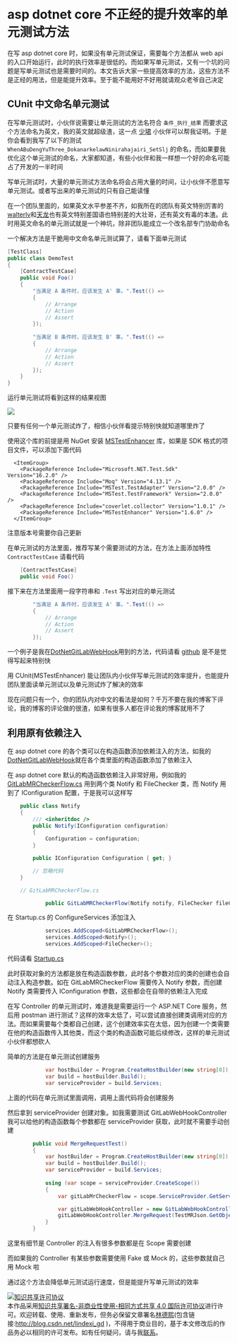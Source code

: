 
# asp dotnet core 不正经的提升效率的单元测试方法

在写 asp dotnet core 时，如果没有单元测试保证，需要每个方法都从 web api 的入口开始运行，此时的执行效率是很低的。而如果写单元测试，又有一个坑的问题是写单元测试也是需要时间的。本文告诉大家一些提高效率的方法，这些方法不是正经的用法，但是能提升效率。至于能不能用好不好用就请观众老爷自己决定

<!--more-->


<!-- CreateTime:2020/2/1 17:04:53 -->


## CUnit 中文命名单元测试

在写单元测试时，小伙伴说需要让单元测试的方法名符合 `条件_执行_结果` 而要求这个方法命名为英文，我的英文就超级渣，这一点 [少珺](https://blog.sdlsj.net/) 小伙伴可以帮我证明。于是你会看到我写了以下的测试 `WhenABuDengYuThree_DokanarkelawNinirahajairi_SetSlj` 的命名，而如果要我优化这个单元测试的命名，大家都知道，有些小伙伴和我一样想一个好的命名可能占了开发的一半时间

写单元测试时，大量的单元测试方法命名将会占用大量的时间，让小伙伴不愿意写单元测试。或者写出来的单元测试的只有自己能读懂

在一个团队里面的，如果英文水平参差不齐，如我所在的团队有英文特别厉害的[walterlv](https://blog.walterlv.com)和[天龙](https://getandplay.github.io/ )也有英文特别差国语也特别差的大壮哥，还有英文有毒的本渣。此时用英文命名的单元测试就是一个神坑，除非团队能成立一个改名部专门协助命名

一个解决方法是干脆用中文命名单元测试算了，请看下面单元测试

```csharp
[TestClass]
public class DemoTest
{
    [ContractTestCase]
    public void Foo()
    {
        "当满足 A 条件时，应该发生 A' 事。".Test(() =>
        {
            // Arrange
            // Action
            // Assert
        });
        
        "当满足 B 条件时，应该发生 B' 事。".Test(() =>
        {
            // Arrange
            // Action
            // Assert
        });
    }
}
```

运行单元测试将看到这样的结果视图

![](http://cdn.lindexi.site/lindexi%2F20202111018744.jpg)

只要有任何一个单元测试炸了，相信小伙伴看提示特别快就知道哪里炸了

使用这个库的前提是用 NuGet 安装 [MSTestEnhancer](https://www.nuget.org/packages/MSTestEnhancer) 库，如果是 SDK 格式的项目文件，可以添加下面代码

```
  <ItemGroup>
    <PackageReference Include="Microsoft.NET.Test.Sdk" Version="16.2.0" />
    <PackageReference Include="Moq" Version="4.13.1" />
    <PackageReference Include="MSTest.TestAdapter" Version="2.0.0" />
    <PackageReference Include="MSTest.TestFramework" Version="2.0.0" />
    <PackageReference Include="coverlet.collector" Version="1.0.1" />
    <PackageReference Include="MSTestEnhancer" Version="1.6.0" />
  </ItemGroup>
```

注意版本号需要你自己更新

在单元测试的方法里面，推荐写某个需要测试的方法，在方法上面添加特性 `ContractTestCase` 请看代码

```csharp
    [ContractTestCase]
    public void Foo()
```

接下来在方法里面用一段字符串和 `.Test` 写出对应的单元测试

```csharp
        "当满足 A 条件时，应该发生 A' 事。".Test(() =>
        {
            // Arrange
            // Action
            // Assert
        });
```

一个例子是我在[DotNetGitLabWebHook](https://github.com/dotnet-campus/DotNetGitLabWebHook )用到的方法，代码请看 [github](https://github.com/dotnet-campus/DotNetGitLabWebHook/blob/da88f6b108b10f87fdc78231628da603363db205/DotNetGitLabWebHookToMatterMost.Tests/Business/Check/RepoManagerTests.cs) 是不是觉得写起来特别快

用 CUnit(MSTestEnhancer) 能让团队内小伙伴写单元测试的效率提升，也能提升团队里面读单元测试以及单元测试炸了解决的效率

现在问题只有一个，你的团队内对中文的看法是如何？千万不要在我的博客下评论，我的博客的评论做的很渣，如果有很多人都在评论我的博客就用不了

## 利用原有依赖注入

在 asp dotnet core 的各个类可以在构造函数添加依赖注入的方法，如我的[DotNetGitLabWebHook](https://github.com/dotnet-campus/DotNetGitLabWebHook )就在各个类里面的构造函数添加了依赖注入

在 asp dotnet core 默认的构造函数依赖注入非常好用，例如我的 [GitLabMRCheckerFlow.cs](https://github.com/dotnet-campus/DotNetGitLabWebHook/blob/da88f6b108b10f87fdc78231628da603363db205/DotNetGitLabWebHook/Business/GitLabMRCheckerFlow.cs ) 用到两个类 Notify 和 FileChecker 类，而 Notify 用到了 IConfiguration 配置，于是我可以这样写

```csharp
    public class Notify
    {
        /// <inheritdoc />
        public Notify(IConfiguration configuration)
        {
            Configuration = configuration;
        }

        public IConfiguration Configuration { get; }

        // 忽略代码
    }

    // GitLabMRCheckerFlow.cs

            public GitLabMRCheckerFlow(Notify notify, FileChecker fileChecker)
```

在 Startup.cs 的 ConfigureServices 添加注入

```csharp
            services.AddScoped<GitLabMRCheckerFlow>();
            services.AddScoped<Notify>();
            services.AddScoped<FileChecker>();
```

代码请看 [Startup.cs](https://github.com/dotnet-campus/DotNetGitLabWebHook/blob/da88f6b108b10f87fdc78231628da603363db205/DotNetGitLabWebHook/Startup.cs )

此时获取对象的方法都是放在构造函数参数，此时各个参数对应的类的创建也会自动注入构造参数。如在 GitLabMRCheckerFlow 需要传入 Notify 参数，而创建 Notify 类需要传入 IConfiguration 参数，这些都会在自带的依赖注入完成

在写 Controller 的单元测试时，难道我是需要运行一个 ASP.NET Core 服务，然后用 postman 进行测试？这样的效率太低了，可以尝试直接创建类调用对应的方法。而如果需要每个类都自己创建，这个创建效率实在太低，因为创建一个类需要在他的构造函数传入其他类，而这个类的构造函数可能后续修改，这样的单元测试小伙伴都想砍人

简单的方法是在单元测试创建服务

```csharp
            var hostBuilder = Program.CreateHostBuilder(new string[0]);
            var build = hostBuilder.Build();
            var serviceProvider = build.Services;
```

上面的代码在单元测试里面调用，调用上面代码将会创建服务

然后拿到 serviceProvider 创建对象。如我需要测试 GitLabWebHookController 我可以给他的构造函数每个参数都在 serviceProvider 获取，此时就不需要手动创建

```csharp
        public void MergeRequestTest()
        {
            var hostBuilder = Program.CreateHostBuilder(new string[0]);
            var build = hostBuilder.Build();
            var serviceProvider = build.Services;
            
            using (var scope = serviceProvider.CreateScope())
            {
                var gitLabMrCheckerFlow = scope.ServiceProvider.GetService<GitLabMRCheckerFlow>();

                var gitLabWebHookController = new GitLabWebHookController(gitLabMrCheckerFlow);
                gitLabWebHookController.MergeRequest(TestMRJson.GetObject());
            }
        }
```

这里有细节是 Controller 的注入有很多参数都是在 Scope 需要创建

而如果我的 Controller 有某些参数需要使用 Fake 或 Mock 的，这些参数就自己用 Mock 啦

通过这个方法会降低单元测试运行速度，但是能提升写单元测试的效率





<a rel="license" href="http://creativecommons.org/licenses/by-nc-sa/4.0/"><img alt="知识共享许可协议" style="border-width:0" src="https://licensebuttons.net/l/by-nc-sa/4.0/88x31.png" /></a><br />本作品采用<a rel="license" href="http://creativecommons.org/licenses/by-nc-sa/4.0/">知识共享署名-非商业性使用-相同方式共享 4.0 国际许可协议</a>进行许可。欢迎转载、使用、重新发布，但务必保留文章署名[林德熙](http://blog.csdn.net/lindexi_gd)(包含链接:http://blog.csdn.net/lindexi_gd )，不得用于商业目的，基于本文修改后的作品务必以相同的许可发布。如有任何疑问，请与我[联系](mailto:lindexi_gd@163.com)。